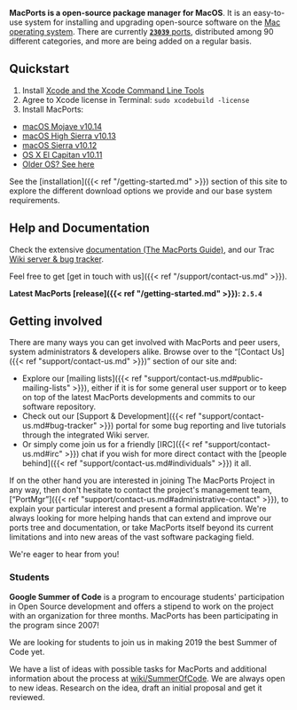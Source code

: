 
__MacPorts is a open-source package manager for MacOS__. It is an easy-to-use system for installing and upgrading open-source software on the [Mac operating system](http://www.apple.com/macos/). There are currently [__`23039`__ ports](https://www.macports.org/ports.php), distributed among 90 different categories, and more are being added on a regular basis.

## Quickstart

1. Install [Xcode and the Xcode Command Line Tools](https://guide.macports.org/#installing.xcode)
2. Agree to Xcode license in Terminal: `sudo xcodebuild -license`
3. Install MacPorts:
  - [macOS Mojave v10.14](https://distfiles.macports.org/MacPorts/MacPorts-2.5.4-10.14-Mojave.pkg)
  - [macOS High Sierra v10.13](https://distfiles.macports.org/MacPorts/MacPorts-2.5.4-10.13-HighSierra.pkg)
  - [macOS Sierra v10.12](https://distfiles.macports.org/MacPorts/MacPorts-2.5.4-10.12-Sierra.pkg)
  - [OS X El Capitan v10.11](https://distfiles.macports.org/MacPorts/MacPorts-2.5.4-10.11-ElCapitan.pkg)
  - [Older OS? See here](https://www.macports.org/install.php#installing)
  

See the [installation]({{< ref "/getting-started.md" >}}) section of this site to explore the different download options we provide and our base system requirements.


## Help and Documentation

Check the extensive [documentation (The MacPorts Guide)](https://guide.macports.org/), and our Trac [Wiki server & bug tracker](https://trac.macports.org/).

Feel free to get [get in touch with us]({{< ref "/support/contact-us.md" >}}).


__Latest MacPorts [release]({{< ref "/getting-started.md" >}}): `2.5.4`__


## Getting involved

There are many ways you can get involved with MacPorts and peer users, system administrators & developers alike. Browse over to the “[Contact Us]({{< ref "support/contact-us.md" >}})” section of our site and:

- Explore our [mailing lists]({{< ref "support/contact-us.md#public-mailing-lists" >}}), either if it is for some general user support or to keep on top of the latest MacPorts developments and commits to our software repository.
- Check out our [Support & Development]({{< ref "support/contact-us.md#bug-tracker" >}}) portal for some bug reporting and live tutorials through the integrated Wiki server.
- Or simply come join us for a friendly [IRC]({{< ref "support/contact-us.md#irc" >}}) chat if you wish for more direct contact with the [people behind]({{< ref "support/contact-us.md#individuals" >}}) it all.

If on the other hand you are interested in joining The MacPorts Project in any way, then don't hesitate to contact the project's management team, [“PortMgr”]({{< ref "support/contact-us.md#administrative-contact" >}}), to explain your particular interest and present a formal application. We're always looking for more helping hands that can extend and improve our ports tree and documentation, or take MacPorts itself beyond its current limitations and into new areas of the vast software packaging field.

We're eager to hear from you!

### Students

__Google Summer of Code__ is a program to encourage students' participation in Open Source development and offers a stipend to work on the project with an organization for three months. MacPorts has been participating in the program since 2007!

We are looking for students to join us in making 2019 the best Summer of Code yet.

We have a list of ideas with possible tasks for MacPorts and additional information about the process at [wiki/SummerOfCode](https://trac.macports.org/wiki/SummerOfCode). We are always open to new ideas. Research on the idea, draft an initial proposal and get it reviewed.
